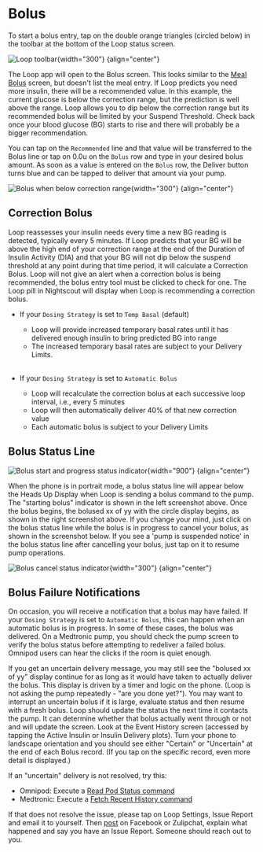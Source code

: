 # Bolus

To start a bolus entry, tap on the double orange triangles (circled below) in the toolbar at the bottom of the Loop status screen.

![Loop toolbar](img/toolbar-bolus.svg){width="300"}
{align="center"}

The Loop app will open to the Bolus screen. This looks similar to the [Meal Bolus](carbs.md#meal-bolus) screen, but doesn't list the meal entry. If Loop predicts you need more insulin, there will be a recommended value. In this example, the current glucose is below the correction range, but the prediction is well above the range. Loop allows you to dip below the correction range but its recommended bolus will be limited by your Suspend Threshold. Check back once your blood glucose (BG) starts to rise and there will probably be a bigger recommendation.

You can tap on the `Recommended` line and that value will be transferred to the Bolus line or tap on 0.0u on the `Bolus` row and type in your desired bolus amount. As soon as a value is entered on the `Bolus` row, the Deliver button turns blue and can be tapped to deliver that amount via your pump.

![Bolus when below correction range](img/below-min.svg){width="300"}
{align="center"}


## Correction Bolus

Loop reassesses your insulin needs every time a new BG reading is detected, typically every 5 minutes. If Loop predicts that your BG will be above the high end of your correction range at the end of the Duration of Insulin Activity (DIA) and that your BG will not dip below the suspend threshold at any point during that time period, it will calculate a Correction Bolus. Loop will not give an alert when a correction bolus is being recommended, the bolus entry tool must be clicked to check for one. The Loop pill in Nightscout will display when Loop is recommending a correction bolus.

* If your `Dosing Strategy` is set to `Temp Basal` (default)
    * Loop will provide increased temporary basal rates until it has delivered enough insulin to bring predicted BG into range
    * The increased temporary basal rates are subject to your Delivery Limits.
    <br/><br/>

* If your `Dosing Strategy` is set to `Automatic Bolus`
    * Loop will recalculate the correction bolus at each successive loop interval, i.e., every 5 minutes
    * Loop will then automatically deliver 40% of that new correction value
    * Each automatic bolus is subject to your Delivery Limits


## Bolus Status Line

![Bolus start and progress status indicator](img/bolus-status-line-start-progress.svg){width="900"}
{align="center"}

When the phone is in portrait mode, a bolus status line will appear below the Heads Up Display when Loop is sending a bolus command to the pump. The "starting bolus" indicator is shown in the left screenshot above. Once the bolus begins, the bolused xx of yy with the circle display begins, as shown in the right screenshot above. If you change your mind, just click on the bolus status line while the bolus is in progress to cancel your bolus, as shown in the screenshot below.  If you see a 'pump is suspended notice' in the bolus status line after cancelling your bolus, just tap on it to resume pump operations.

![Bolus cancel status indicator](img/bolus-status-line-cancel.svg){width="300"}
{align="center"}


## Bolus Failure Notifications

On occasion, you will receive a notification that a bolus may have failed. If your `Dosing Strategy` is set to `Automatic Bolus`, this can happen when an automatic bolus is in progress. In some of these cases, the bolus was delivered. On a Medtronic pump, you should check the pump screen to verify the bolus status before attempting to redeliver a failed bolus.  Omnipod users can hear the clicks if the room is quiet enough.

If you get an uncertain delivery message, you may still see the "bolused xx of yy" display continue for as long as it would have taken to actually deliver the bolus. This display is driven by a timer and logic on the phone. (Loop is not asking the pump repeatedly - "are you done yet?"). You may want to interrupt an uncertain bolus if it is large, evaluate status and then resume with a fresh bolus. Loop should update the status the next time it contacts the pump. It can determine whether that bolus actually went through or not and will update the screen.  Look at the Event History screen (accessed by tapping the Active Insulin or Insulin Delivery plots). Turn your phone to landscape orientation and you should see either "Certain" or "Uncertain" at the end of each Bolus record. (If you tap on the specific record, even more detail is displayed.)

If an "uncertain" delivery is not resolved, try this:

* Omnipod: Execute a [Read Pod Status command](../loop-settings/pump-commands.md#read-pod-status)
* Medtronic: Execute a [Fetch Recent History command](../loop-settings/pump-commands.md#fetch-recent-history)

If that does not resolve the issue, please tap on Loop Settings, Issue Report and email it to yourself. Then [post](../../index.md#stay-in-the-loop) on Facebook or Zulipchat, explain what happened and say you have an Issue Report. Someone should reach out to you.
